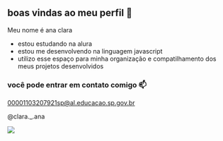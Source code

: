 ## boas vindas ao meu perfil 🖤

Meu nome é ana clara

- estou estudando na alura
- estou me desenvolvendo na linguagem javascript
- utilizo esse espaço para minha organização e compatilhamento dos meus projetos desenvolvidos

 ### você pode entrar em contato comigo 📫

 00001103207921sp@al.educacao.sp.gov.br
 
 @clara._.ana

![](https://media1.tenor.com/m/sL3NoVQhkXAAAAAd/stitch-christmas.gif)
